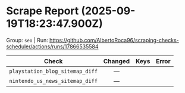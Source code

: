 # Scrape Report (2025-09-19T18:23:47.900Z)

Group: `seo`  |  Run: https://github.com/AlbertoRoca96/scraping-checks-scheduler/actions/runs/17866535584

| Check | Changed | Keys | Error |
|---|:---:|:--|:--|
| `playstation_blog_sitemap_diff` | — |  |  |
| `nintendo_us_news_sitemap_diff` | — |  |  |
